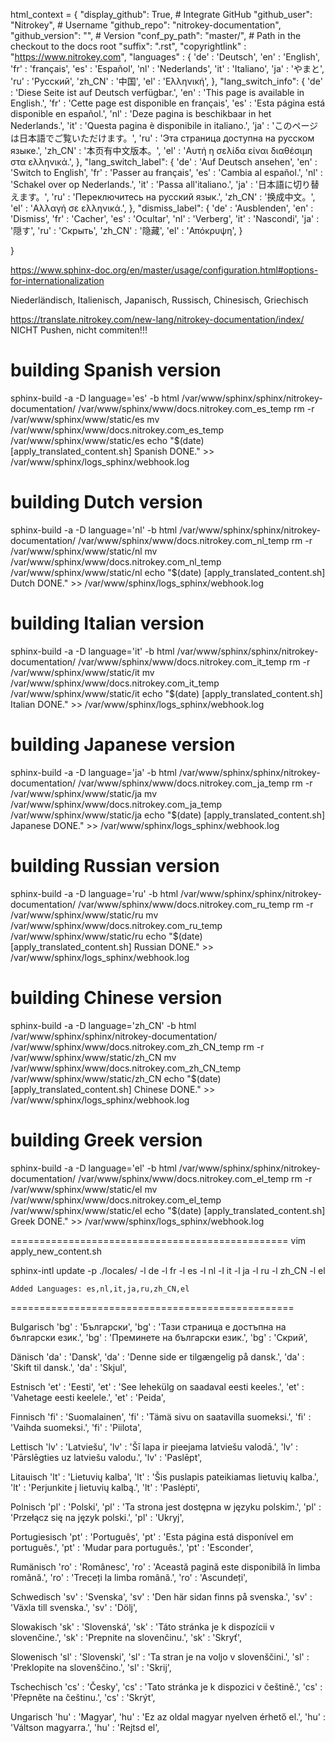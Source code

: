 html_context = {
    "display_github": True, # Integrate GitHub
    "github_user": "Nitrokey", # Username
    "github_repo": "nitrokey-documentation",
    "github_version": "", # Version
    "conf_py_path": "master/", # Path in the checkout to the docs root
    "suffix": ".rst",
    "copyrightlink" : "https://www.nitrokey.com",
    "languages" : {
        'de' : 'Deutsch',
        'en' : 'English',
        'fr' : 'français',
        'es' : 'Español',
        'nl' : 'Nederlands',
        'it' : 'Italiano',
        'ja' : 'やまと',
        'ru' : 'Русский',
        'zh_CN' : '中国',
        'el' : 'Ελληνική',
        },
    "lang_switch_info": {
        'de' : 'Diese Seite ist auf Deutsch verfügbar.',
        'en' : 'This page is available in English.',
        'fr' : 'Cette page est disponible en français',
        'es' : 'Esta página está disponible en español.',
        'nl' : 'Deze pagina is beschikbaar in het Nederlands.',
        'it' : 'Questa pagina è disponibile in italiano.',
        'ja' : 'このページは日本語でご覧いただけます。',
        'ru' : 'Эта страница доступна на русском языке.',
        'zh_CN' : '本页有中文版本。',
        'el' : 'Αυτή η σελίδα είναι διαθέσιμη στα ελληνικά.',
    },
    "lang_switch_label": {
        'de' : 'Auf Deutsch ansehen',
        'en' : 'Switch to English',
        'fr' : 'Passer au français',
        'es' : 'Cambia al español.',
        'nl' : 'Schakel over op Nederlands.',
        'it' : 'Passa all'italiano.',
        'ja' : '日本語に切り替えます。',
        'ru' : 'Переключитесь на русский язык.',
        'zh_CN' : '换成中文。',
        'el' : 'Αλλαγή σε ελληνικά.',
    },
    "dismiss_label": {
        'de' : 'Ausblenden',
        'en' : 'Dismiss',
        'fr' : 'Cacher',
        'es' : 'Ocultar',
        'nl' : 'Verberg',
        'it' : 'Nascondi',
        'ja' : '隠す',
        'ru' : 'Скрыть',
        'zh_CN' : '隐藏',
        'el' : 'Απόκρυψη',
    }

}


https://www.sphinx-doc.org/en/master/usage/configuration.html#options-for-internationalization


Niederländisch, Italienisch, Japanisch, Russisch, Chinesisch, Griechisch


https://translate.nitrokey.com/new-lang/nitrokey-documentation/index/
NICHT Pushen, nicht commiten!!!



# building Spanish version
sphinx-build -a -D language='es' -b html /var/www/sphinx/sphinx/nitrokey-documentation/ /var/www/sphinx/www/docs.nitrokey.com_es_temp
rm -r  /var/www/sphinx/www/static/es
mv /var/www/sphinx/www/docs.nitrokey.com_es_temp /var/www/sphinx/www/static/es
echo "$(date) [apply_translated_content.sh] Spanish DONE." >> /var/www/sphinx/logs_sphinx/webhook.log

# building Dutch version
sphinx-build -a -D language='nl' -b html /var/www/sphinx/sphinx/nitrokey-documentation/ /var/www/sphinx/www/docs.nitrokey.com_nl_temp
rm -r  /var/www/sphinx/www/static/nl
mv /var/www/sphinx/www/docs.nitrokey.com_nl_temp /var/www/sphinx/www/static/nl
echo "$(date) [apply_translated_content.sh] Dutch DONE." >> /var/www/sphinx/logs_sphinx/webhook.log

# building Italian version
sphinx-build -a -D language='it' -b html /var/www/sphinx/sphinx/nitrokey-documentation/ /var/www/sphinx/www/docs.nitrokey.com_it_temp
rm -r  /var/www/sphinx/www/static/it
mv /var/www/sphinx/www/docs.nitrokey.com_it_temp /var/www/sphinx/www/static/it
echo "$(date) [apply_translated_content.sh] Italian DONE." >> /var/www/sphinx/logs_sphinx/webhook.log

# building Japanese version
sphinx-build -a -D language='ja' -b html /var/www/sphinx/sphinx/nitrokey-documentation/ /var/www/sphinx/www/docs.nitrokey.com_ja_temp
rm -r  /var/www/sphinx/www/static/ja
mv /var/www/sphinx/www/docs.nitrokey.com_ja_temp /var/www/sphinx/www/static/ja
echo "$(date) [apply_translated_content.sh] Japanese DONE." >> /var/www/sphinx/logs_sphinx/webhook.log

# building Russian version
sphinx-build -a -D language='ru' -b html /var/www/sphinx/sphinx/nitrokey-documentation/ /var/www/sphinx/www/docs.nitrokey.com_ru_temp
rm -r  /var/www/sphinx/www/static/ru
mv /var/www/sphinx/www/docs.nitrokey.com_ru_temp /var/www/sphinx/www/static/ru
echo "$(date) [apply_translated_content.sh] Russian DONE." >> /var/www/sphinx/logs_sphinx/webhook.log

# building Chinese version
sphinx-build -a -D language='zh_CN' -b html /var/www/sphinx/sphinx/nitrokey-documentation/ /var/www/sphinx/www/docs.nitrokey.com_zh_CN_temp
rm -r  /var/www/sphinx/www/static/zh_CN
mv /var/www/sphinx/www/docs.nitrokey.com_zh_CN_temp /var/www/sphinx/www/static/zh_CN
echo "$(date) [apply_translated_content.sh] Chinese DONE." >> /var/www/sphinx/logs_sphinx/webhook.log

# building Greek version
sphinx-build -a -D language='el' -b html /var/www/sphinx/sphinx/nitrokey-documentation/ /var/www/sphinx/www/docs.nitrokey.com_el_temp
rm -r  /var/www/sphinx/www/static/el
mv /var/www/sphinx/www/docs.nitrokey.com_el_temp /var/www/sphinx/www/static/el
echo "$(date) [apply_translated_content.sh] Greek DONE." >> /var/www/sphinx/logs_sphinx/webhook.log

================================================
vim apply_new_content.sh

sphinx-intl update -p ./locales/ -l de -l fr -l es -l nl -l it -l ja -l ru -l zh_CN -l el

	Added Languages: es,nl,it,ja,ru,zh_CN,el

=================================================


Bulgarisch
        'bg' : 'Български',
        'bg' : 'Тази страница е достъпна на български език.',
        'bg' : 'Преминете на български език.',
        'bg' : 'Скрий',

Dänisch
        'da' : 'Dansk',
        'da' : 'Denne side er tilgængelig på dansk.',
        'da' : 'Skift til dansk.',
        'da' : 'Skjul',

Estnisch
        'et' : 'Eesti',
        'et' : 'See lehekülg on saadaval eesti keeles.',
        'et' : 'Vahetage eesti keelele.',
        'et' : 'Peida',

Finnisch
        'fi' : 'Suomalainen',
        'fi' : 'Tämä sivu on saatavilla suomeksi.',
        'fi' : 'Vaihda suomeksi.',
        'fi' : 'Piilota',

Lettisch
        'lv' : 'Latviešu',
        'lv' : 'Šī lapa ir pieejama latviešu valodā.',
        'lv' : 'Pārslēgties uz latviešu valodu.',
        'lv' : 'Paslēpt',

Litauisch
        'lt' : 'Lietuvių kalba',
        'lt' : 'Šis puslapis pateikiamas lietuvių kalba.',
        'lt' : 'Perjunkite į lietuvių kalbą.',
        'lt' : 'Paslėpti',

Polnisch
        'pl' : 'Polski',
        'pl' : 'Ta strona jest dostępna w języku polskim.',
        'pl' : 'Przełącz się na język polski.',
        'pl' : 'Ukryj',

Portugiesisch
        'pt' : 'Português',
        'pt' : 'Esta página está disponível em português.',
        'pt' : 'Mudar para português.',
        'pt' : 'Esconder',

Rumänisch
        'ro' : 'Românesc',
        'ro' : 'Această pagină este disponibilă în limba română.',
        'ro' : 'Treceți la limba română.',
        'ro' : 'Ascundeți',

Schwedisch
        'sv' : 'Svenska',
        'sv' : 'Den här sidan finns på svenska.',
        'sv' : 'Växla till svenska.',
        'sv' : 'Dölj',

Slowakisch
        'sk' : 'Slovenská',
        'sk' : 'Táto stránka je k dispozícii v slovenčine.',
        'sk' : 'Prepnite na slovenčinu.',
        'sk' : 'Skryť',

Slowenisch
        'sl' : 'Slovenski',
        'sl' : 'Ta stran je na voljo v slovenščini.',
        'sl' : 'Preklopite na slovenščino.',
        'sl' : 'Skrij',

Tschechisch
        'cs' : 'Česky',
        'cs' : 'Tato stránka je k dispozici v češtině.',
        'cs' : 'Přepněte na češtinu.',
        'cs' : 'Skrýt',

Ungarisch
        'hu' : 'Magyar',
        'hu' : 'Ez az oldal magyar nyelven érhető el.',
        'hu' : 'Váltson magyarra.',
        'hu' : 'Rejtsd el',

